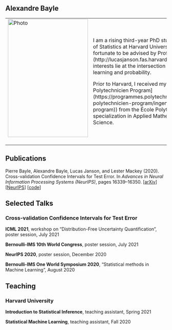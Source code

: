 ## Alexandre Bayle

<table class="imgtable"><tr><td>
<img src="../Photo_Alexandre_Bayle.jpg" alt="Photo" width="250" height="368"/>&nbsp;</td>
<td align="left"><p>I am a rising third-year PhD student in the Department of Statistics at Harvard University, where I am fortunate to be advised by Professor [Lucas Janson](http://lucasjanson.fas.harvard.edu/). My research interests lie at the intersection of statistics, machine learning and probability.
</p>
<p>
Prior to Harvard, I received my M.S. ([Ingénieur Polytechnicien Program](https://programmes.polytechnique.edu/en/ingenieur-polytechnicien-program/ingenieur-polytechnicien-program)) from the École Polytechnique with a specialization in Applied Mathematics and Computer Science.
</p>
</td></tr></table>

## Publications

Pierre Bayle, Alexandre Bayle, Lucas Janson, and Lester Mackey (2020). Cross-validation Confidence Intervals for Test Error. In _Advances in Neural Information Processing Systems (NeurIPS)_, pages 16339–16350.
[[arXiv](https://arxiv.org/abs/2007.12671)]
[[NeurIPS](https://papers.nips.cc/paper/2020/file/bce9abf229ffd7e570818476ee5d7dde-Paper.pdf)]
[[code](https://github.com/alexandre-bayle/cvci)]

## Selected Talks

### Cross-validation Confidence Intervals for Test Error

**ICML 2021**, workshop on “Distribution-Free Uncertainty Quantification”, poster session, July 2021

**Bernoulli-IMS 10th World Congress**, poster session, July 2021

**NeurIPS 2020**, poster session, December 2020

**Bernoulli-IMS One World Symposium 2020**, “Statistical methods in Machine Learning”, August 2020

## Teaching

### Harvard University

**Introduction to Statistical Inference**, teaching assistant, Spring 2021

**Statistical Machine Learning**, teaching assistant, Fall 2020
